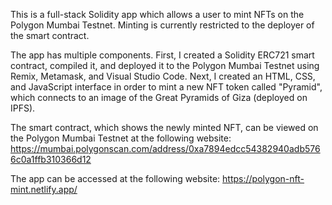 This is a full-stack Solidity app which allows a user to mint NFTs on the Polygon Mumbai Testnet. Minting is currently restricted to the deployer of the smart contract. 

The app has multiple components. First, I created a Solidity ERC721 smart contract, compiled it, and deployed it to the Polygon Mumbai Testnet using Remix, Metamask, and Visual Studio Code. Next, I created an HTML, CSS, and JavaScript interface in order to mint a new NFT token called "Pyramid", which connects to an image of the Great Pyramids of Giza (deployed on IPFS). 

The smart contract, which shows the newly minted NFT, can be viewed on the Polygon Mumbai Testnet at the following website:
https://mumbai.polygonscan.com/address/0xa7894edcc54382940adb5766c0a1ffb310366d12

The app can be accessed at the following website: https://polygon-nft-mint.netlify.app/
